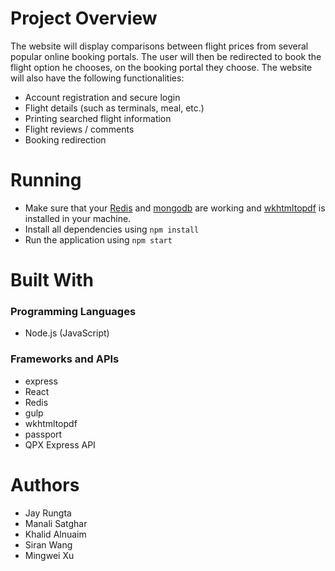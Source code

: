 # Project Overview
The website will display comparisons between flight prices from several popular online booking portals. The user will then be redirected to book the flight option he chooses, on the booking portal they choose. The website will also have the following functionalities:

- Account registration and secure login
- Flight details (such as terminals, meal, etc.)
- Printing searched flight information
- Flight reviews / comments
- Booking redirection

# Running
- Make sure that your [Redis](<https://redis.io/download>) and [mongodb](https://www.mongodb.com/download-center#community) are working and [wkhtmltopdf](<https://wkhtmltopdf.org/downloads.html>) is installed in your machine.
- Install all dependencies using `npm install`
- Run the application using `npm start`

# Built With

### Programming Languages
- Node.js (JavaScript)

### Frameworks and APIs
- express
- React
- Redis
- gulp
- wkhtmltopdf
- passport
- QPX Express API

# Authors
- Jay Rungta
- Manali Satghar
- Khalid Alnuaim
- Siran Wang
- Mingwei Xu
